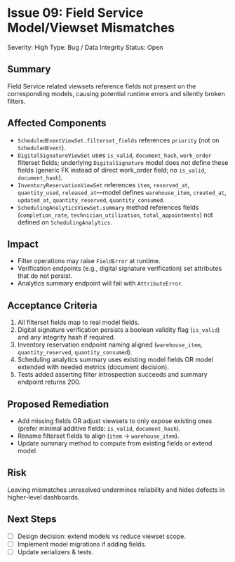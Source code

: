 # Issue 09: Field Service Model/Viewset Mismatches

Severity: High
Type: Bug / Data Integrity
Status: Open

## Summary
Field Service related viewsets reference fields not present on the corresponding models, causing potential runtime errors and silently broken filters.

## Affected Components
- `ScheduledEventViewSet.filterset_fields` references `priority` (not on `ScheduledEvent`).
- `DigitalSignatureViewSet` uses `is_valid`, `document_hash`, `work_order` filterset fields; underlying `DigitalSignature` model does not define these fields (generic FK instead of direct work_order field; no `is_valid`, `document_hash`).
- `InventoryReservationViewSet` references `item`, `reserved_at`, `quantity_used`, `released_at`—model defines `warehouse_item`, `created_at`, `updated_at`, `quantity_reserved`, `quantity_consumed`.
- `SchedulingAnalyticsViewSet.summary` method references fields (`completion_rate`, `technician_utilization`, `total_appointments`) not defined on `SchedulingAnalytics`.

## Impact
- Filter operations may raise `FieldError` at runtime.
- Verification endpoints (e.g., digital signature verification) set attributes that do not persist.
- Analytics summary endpoint will fail with `AttributeError`.

## Acceptance Criteria
1. All filterset fields map to real model fields.
2. Digital signature verification persists a boolean validity flag (`is_valid`) and any integrity hash if required.
3. Inventory reservation endpoint naming aligned (`warehouse_item`, `quantity_reserved`, `quantity_consumed`).
4. Scheduling analytics summary uses existing model fields OR model extended with needed metrics (document decision).
5. Tests added asserting filter introspection succeeds and summary endpoint returns 200.

## Proposed Remediation
- Add missing fields OR adjust viewsets to only expose existing ones (prefer minimal additive fields: `is_valid`, `document_hash`).
- Rename filterset fields to align (`item` -> `warehouse_item`).
- Update summary method to compute from existing fields or extend model.

## Risk
Leaving mismatches unresolved undermines reliability and hides defects in higher-level dashboards.

## Next Steps
- [ ] Design decision: extend models vs reduce viewset scope.
- [ ] Implement model migrations if adding fields.
- [ ] Update serializers & tests.
